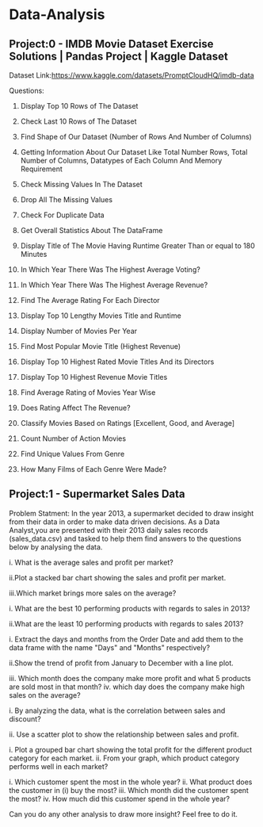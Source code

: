 # Data-Analysis

## Project:0 - IMDB Movie Dataset Exercise Solutions | Pandas Project | Kaggle Dataset

Dataset Link:https://www.kaggle.com/datasets/PromptCloudHQ/imdb-data

Questions: 
1. Display Top 10 Rows of The Dataset
2. Check Last 10 Rows of The Dataset
3. Find Shape of Our Dataset (Number of Rows And Number of Columns)
4. Getting Information About Our Dataset Like Total Number Rows, Total Number of Columns, Datatypes of Each Column And Memory Requirement
5. Check Missing Values In The Dataset
6. Drop All The  Missing Values
7. Check For Duplicate Data
8. Get Overall Statistics About The DataFrame
9. Display Title of The Movie Having Runtime Greater Than or equal to 180 Minutes
10. In Which Year There Was The Highest Average Voting?
11. In Which Year There Was The Highest Average Revenue?
12. Find The Average Rating For Each Director
13. Display Top 10 Lengthy Movies Title and Runtime
14. Display Number of Movies Per Year
15. Find Most Popular Movie Title (Highest Revenue)
16. Display Top 10 Highest Rated Movie Titles And its Directors

17. Display Top 10 Highest Revenue Movie Titles
18.  Find Average Rating of Movies Year Wise
19. Does Rating Affect The Revenue?
20. Classify Movies Based on Ratings [Excellent, Good, and Average]
21. Count Number of Action Movies
22. Find Unique Values From Genre 
23. How Many Films of Each Genre Were Made?


## Project:1 -  Supermarket Sales Data 

Problem Statment:
In the year 2013, a supermarket decided to draw insight from their data in order to make data driven decisions. As a Data Analyst,you are presented with their 2013 daily sales records (sales_data.csv) and tasked to help them find answers to the questions below by analysing the data.

i. What is the average sales and profit per market?

ii.Plot a stacked bar chart showing the sales and profit per market.

iii.Which market brings more sales on the average?

i. What are the best 10 performing products with regards to sales in 2013?

ii.What are the least 10 performing products with regards to sales 2013?

i. Extract the days and months from the Order Date and add them to the data frame with the name "Days" and "Months" respectively?

ii.Show the trend of profit from January to December with a line plot.

iii. Which month does the company make more profit and what 5 products are sold most in that month? iv. which day does the company make high sales on the average?

i. By analyzing the data, what is the correlation between sales and discount?

ii. Use a scatter plot to show the relationship between sales and profit.

i. Plot a grouped bar chart showing the total profit for the different product category for each market. ii. From your graph, which product category performs well in each market?

i. Which customer spent the most in the whole year? ii. What product does the customer in (i) buy the most? iii. Which month did the customer spent the most? iv. How much did this customer spend in the whole year?

Can you do any other analysis to draw more insight? Feel free to do it.
